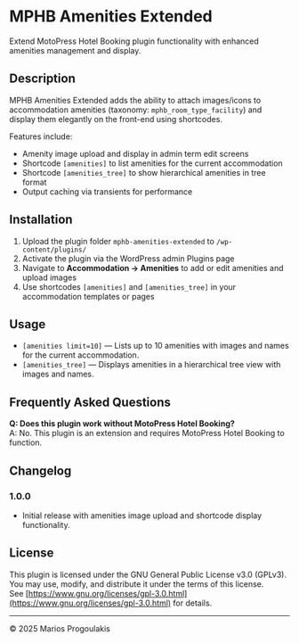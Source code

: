 # MPHB Amenities Extended

Extend MotoPress Hotel Booking plugin functionality with enhanced amenities management and display.

## Description

MPHB Amenities Extended adds the ability to attach images/icons to accommodation amenities (taxonomy: `mphb_room_type_facility`) and display them elegantly on the front-end using shortcodes.

Features include:

- Amenity image upload and display in admin term edit screens
- Shortcode `[amenities]` to list amenities for the current accommodation
- Shortcode `[amenities_tree]` to show hierarchical amenities in tree format
- Output caching via transients for performance

## Installation

1. Upload the plugin folder `mphb-amenities-extended` to `/wp-content/plugins/`
2. Activate the plugin via the WordPress admin Plugins page
3. Navigate to **Accommodation → Amenities** to add or edit amenities and upload images
4. Use shortcodes `[amenities]` and `[amenities_tree]` in your accommodation templates or pages

## Usage

- `[amenities limit=10]` — Lists up to 10 amenities with images and names for the current accommodation.
- `[amenities_tree]` — Displays amenities in a hierarchical tree view with images and names.

## Frequently Asked Questions

**Q: Does this plugin work without MotoPress Hotel Booking?**  
A: No. This plugin is an extension and requires MotoPress Hotel Booking to function.

## Changelog

### 1.0.0
- Initial release with amenities image upload and shortcode display functionality.

## License

This plugin is licensed under the GNU General Public License v3.0 (GPLv3).  
You may use, modify, and distribute it under the terms of this license.  
See [https://www.gnu.org/licenses/gpl-3.0.html](https://www.gnu.org/licenses/gpl-3.0.html) for details.

---

© 2025 Marios Progoulakis  
